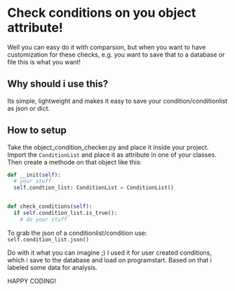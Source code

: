 # Check conditions on you object attribute!
Well you can easy do it with comparsion, but when you want to have customization for these checks,
e.g. you want to save that to a database or file this is what you want!

## Why should i use this?
Its simple, lightweight and makes it easy to save your condition/conditionlist as json or dict.

## How to setup
Take the object_condition_checker.py and place it inside your project.
Import the `ConditionList` and place it as attribute in one of your classes.
Then create a methode on that object like this:
```python
def __init(self):
  # your stuff
  self.condtion_list: ConditionList = ConditionList()


def check_conditions(self):
  if self.condition_list.is_true():
    # do your stuff

```

To grab the json of a conditionlist/condition use:
`self.condition_list.json()`

Do with it what you can imagine ;)
I used it for user created conditions, which i save to the database and load on programstart.
Based on that i labeled some data for analysis.

HAPPY CODING!
